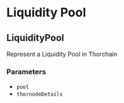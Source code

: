 # Liquidity Pool

<!-- Generated by documentation.js. Update this documentation by updating the source code. -->

## LiquidityPool

Represent a Liquidity Pool in Thorchain

### Parameters

-   `pool`  
-   `thornodeDetails`  
